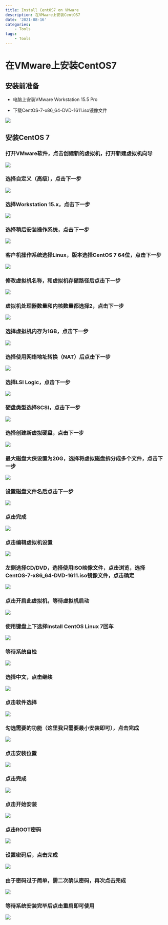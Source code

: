 ```yaml
---
title: Install CentOS7 on VMware
description: 在VMware上安装CentOS7
date: '2021-08-16'
categories:
    - Tools
tags:
    - Tools
---
```


# 在VMware上安装CentOS7

## 安装前准备

- 电脑上安装VMware Workstation 15.5 Pro

- 下载CentOS-7-x86_64-DVD-1611.iso镜像文件

![](https://raw.githubusercontent.com/JavenJin/blog-image/master/content/post/Tools/Install%20CentOS7%20on%20VMware/install-centos7-on-vmware-1.png)

## 安装CentOS 7

### 打开VMware软件，点击创建新的虚拟机，打开新建虚拟机向导

![](https://raw.githubusercontent.com/JavenJin/blog-image/master/content/post/Tools/Install%20CentOS7%20on%20VMware/install-centos7-on-vmware-2.png)

### 选择自定义（高级），点击下一步

![](https://raw.githubusercontent.com/JavenJin/blog-image/master/content/post/Tools/Install%20CentOS7%20on%20VMware/install-centos7-on-vmware-3.png)

### 选择Workstation 15.x，点击下一步

![](https://raw.githubusercontent.com/JavenJin/blog-image/master/content/post/Tools/Install%20CentOS7%20on%20VMware/install-centos7-on-vmware-4.png)

### 选择稍后安装操作系统，点击下一步

![](https://raw.githubusercontent.com/JavenJin/blog-image/master/content/post/Tools/Install%20CentOS7%20on%20VMware/install-centos7-on-vmware-5.png)

### 客户机操作系统选择Linux，版本选择CentOS 7 64位，点击下一步

![](https://raw.githubusercontent.com/JavenJin/blog-image/master/content/post/Tools/Install%20CentOS7%20on%20VMware/install-centos7-on-vmware-6.png)

### 修改虚拟机名称，和虚拟机存储路径后点击下一步

![](https://raw.githubusercontent.com/JavenJin/blog-image/master/content/post/Tools/Install%20CentOS7%20on%20VMware/install-centos7-on-vmware-7.png)

### 虚拟机处理器数量和内核数量都选择2，点击下一步

![](https://raw.githubusercontent.com/JavenJin/blog-image/master/content/post/Tools/Install%20CentOS7%20on%20VMware/install-centos7-on-vmware-8.png)

### 选择虚拟机内存为1GB，点击下一步

![](https://raw.githubusercontent.com/JavenJin/blog-image/master/content/post/Tools/Install%20CentOS7%20on%20VMware/install-centos7-on-vmware-9.png)

### 选择使用网络地址转换（NAT）后点击下一步

![](https://raw.githubusercontent.com/JavenJin/blog-image/master/content/post/Tools/Install%20CentOS7%20on%20VMware/install-centos7-on-vmware-10.png)

### 选择LSI Logic，点击下一步

![](https://raw.githubusercontent.com/JavenJin/blog-image/master/content/post/Tools/Install%20CentOS7%20on%20VMware/install-centos7-on-vmware-11.png)

### 硬盘类型选择SCSI，点击下一步

![](https://raw.githubusercontent.com/JavenJin/blog-image/master/content/post/Tools/Install%20CentOS7%20on%20VMware/install-centos7-on-vmware-12.png)

### 选择创建新虚拟硬盘，点击下一步

![](https://raw.githubusercontent.com/JavenJin/blog-image/master/content/post/Tools/Install%20CentOS7%20on%20VMware/install-centos7-on-vmware-13.png)

### 最大磁盘大侠设置为20G，选择将虚拟磁盘拆分成多个文件，点击下一步

![](https://raw.githubusercontent.com/JavenJin/blog-image/master/content/post/Tools/Install%20CentOS7%20on%20VMware/install-centos7-on-vmware-14.png)

### 设置磁盘文件名后点击下一步

![](https://raw.githubusercontent.com/JavenJin/blog-image/master/content/post/Tools/Install%20CentOS7%20on%20VMware/install-centos7-on-vmware-15.png)

### 点击完成

![](https://raw.githubusercontent.com/JavenJin/blog-image/master/content/post/Tools/Install%20CentOS7%20on%20VMware/install-centos7-on-vmware-16.png)

### 点击编辑虚拟机设置

![](https://raw.githubusercontent.com/JavenJin/blog-image/master/content/post/Tools/Install%20CentOS7%20on%20VMware/install-centos7-on-vmware-17.png)

### 左侧选择CD/DVD，选择使用ISO映像文件，点击浏览，选择CentOS-7-x86_64-DVD-1611.iso镜像文件，点击确定

![](https://raw.githubusercontent.com/JavenJin/blog-image/master/content/post/Tools/Install%20CentOS7%20on%20VMware/install-centos7-on-vmware-18.png)

### 点击开启此虚拟机，等待虚拟机启动

![](https://raw.githubusercontent.com/JavenJin/blog-image/master/content/post/Tools/Install%20CentOS7%20on%20VMware/install-centos7-on-vmware-19.png)

### 使用键盘上下选择Install CentOS Linux 7回车

![](https://raw.githubusercontent.com/JavenJin/blog-image/master/content/post/Tools/Install%20CentOS7%20on%20VMware/install-centos7-on-vmware-20.png)

### 等待系统自检

![](https://raw.githubusercontent.com/JavenJin/blog-image/master/content/post/Tools/Install%20CentOS7%20on%20VMware/install-centos7-on-vmware-21.png)

### 选择中文，点击继续

![](https://raw.githubusercontent.com/JavenJin/blog-image/master/content/post/Tools/Install%20CentOS7%20on%20VMware/install-centos7-on-vmware-22.png)

### 点击软件选择

![](https://raw.githubusercontent.com/JavenJin/blog-image/master/content/post/Tools/Install%20CentOS7%20on%20VMware/install-centos7-on-vmware-23.png)

### 勾选需要的功能（这里我只需要最小安装即可），点击完成

![](https://raw.githubusercontent.com/JavenJin/blog-image/master/content/post/Tools/Install%20CentOS7%20on%20VMware/install-centos7-on-vmware-24.png)

### 点击安装位置

![](https://raw.githubusercontent.com/JavenJin/blog-image/master/content/post/Tools/Install%20CentOS7%20on%20VMware/install-centos7-on-vmware-25.png)

### 点击完成

![](https://raw.githubusercontent.com/JavenJin/blog-image/master/content/post/Tools/Install%20CentOS7%20on%20VMware/install-centos7-on-vmware-26.png)

### 点击开始安装

![](https://raw.githubusercontent.com/JavenJin/blog-image/master/content/post/Tools/Install%20CentOS7%20on%20VMware/install-centos7-on-vmware-27.png)

### 点击ROOT密码

![](https://raw.githubusercontent.com/JavenJin/blog-image/master/content/post/Tools/Install%20CentOS7%20on%20VMware/install-centos7-on-vmware-28.png)

### 设置密码后，点击完成

![](https://raw.githubusercontent.com/JavenJin/blog-image/master/content/post/Tools/Install%20CentOS7%20on%20VMware/install-centos7-on-vmware-29.png)

### 由于密码过于简单，需二次确认密码，再次点击完成

![](https://raw.githubusercontent.com/JavenJin/blog-image/master/content/post/Tools/Install%20CentOS7%20on%20VMware/install-centos7-on-vmware-30.png)

### 等待系统安装完毕后点击重启即可使用

![](https://raw.githubusercontent.com/JavenJin/blog-image/master/content/post/Tools/Install%20CentOS7%20on%20VMware/install-centos7-on-vmware-31.png)